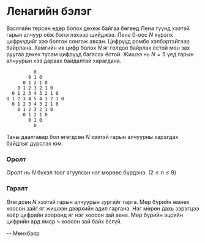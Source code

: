 Ленагийн бэлэг
==============
Васягийн төрсөн өдөр болох дөхөж байгаа бөгөөд Лена түүнд хээтэй гарын алчуур оёж бэлэглэхээр шийджээ. Лена $0$-оос $N$ хүрэлх цифрүүдийг хээ болгон сонгож авсан. Цифрүүд ромбо хэлбэртэйгээр байрлана. Хамгийн их цифр болох $N$ яг голдоо байрлах ёстой мөн зах руугаа дөхөх тусам цифрүүд багасах ёстой.
Жишээ нь $N=5$ үед гарын алчуурын хээ дараах байдалтай харагдана.

              0
            0 1 0
          0 1 2 1 0
        0 1 2 3 2 1 0
      0 1 2 3 4 3 2 1 0
    0 1 2 3 4 5 4 3 2 1 0
      0 1 2 3 4 3 2 1 0
        0 1 2 3 2 1 0
          0 1 2 1 0
            0 1 0
              0

Таны даалгавар бол өгөгдсөн $N$ хээтэй гарын алчуурны харагдах байдлыг дүрслэх юм.

### Оролт
Оролт нь $N$ бүхэл тоог агуулсан нэг мөрөөс бүрдэнэ. $(2 ≤ n ≤ 9)$

### Гаралт
Өгөгдсөн $N$ хээтэй гарын алчуурын зургийг гарга. Мөр бүрийн өмнөх хоосон зайг яг жишээн дээрхийн адил гаргана. Нэг мөрөн дахь зэрэгцээ хоёр цифрийн хооронд яг нэг хоосон зай авна. Мөр бүрийн эцсийн цифрийн ард ямар ч хоосон зай байх ёсгүй.

-- Мөнхбаяр
